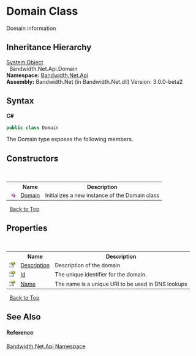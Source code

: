 ﻿# Domain Class
 

Domain information


## Inheritance Hierarchy
<a href="http://msdn2.microsoft.com/en-us/library/e5kfa45b" target="_blank">System.Object</a><br />&nbsp;&nbsp;Bandwidth.Net.Api.Domain<br />
**Namespace:**&nbsp;<a href ="N_Bandwidth_Net_Api.md">Bandwidth.Net.Api</a><br />**Assembly:**&nbsp;Bandwidth.Net (in Bandwidth.Net.dll) Version: 3.0.0-beta2

## Syntax

**C#**<br />
``` C#
public class Domain
```

The Domain type exposes the following members.


## Constructors
&nbsp;<table><tr><th></th><th>Name</th><th>Description</th></tr><tr><td>![Public method](media/pubmethod.gif "Public method")</td><td><a href ="M_Bandwidth_Net_Api_Domain__ctor.md">Domain</a></td><td>
Initializes a new instance of the Domain class</td></tr></table>&nbsp;
<a href="#domain-class">Back to Top</a>

## Properties
&nbsp;<table><tr><th></th><th>Name</th><th>Description</th></tr><tr><td>![Public property](media/pubproperty.gif "Public property")</td><td><a href ="P_Bandwidth_Net_Api_Domain_Description.md">Description</a></td><td>
Description of the domain</td></tr><tr><td>![Public property](media/pubproperty.gif "Public property")</td><td><a href ="P_Bandwidth_Net_Api_Domain_Id.md">Id</a></td><td>
The unique identifier for the domain.</td></tr><tr><td>![Public property](media/pubproperty.gif "Public property")</td><td><a href ="P_Bandwidth_Net_Api_Domain_Name.md">Name</a></td><td>
The name is a unique URI to be used in DNS lookups</td></tr></table>&nbsp;
<a href="#domain-class">Back to Top</a>

## See Also


#### Reference
<a href ="N_Bandwidth_Net_Api.md">Bandwidth.Net.Api Namespace</a><br />